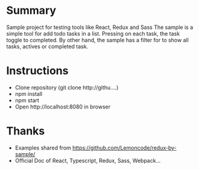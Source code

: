 # Summary
Sample project for testing tools like React, Redux and Sass
The sample is a simple tool for add todo tasks in a list. Pressing on each task, the task toggle to completed. By other hand, the sample has a filter for to show all tasks, actives or completed task.

# Instructions
- Clone repository (git clone http://githu....)
- npm install
- npm start
- Open http://localhost:8080 in browser

# Thanks
- Examples shared from https://github.com/Lemoncode/redux-by-sample/
- Official Doc of React, Typescript, Redux, Sass, Webpack...
